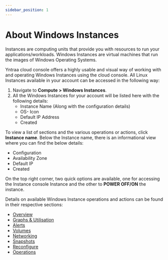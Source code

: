 ```yaml
---
sidebar_position: 1
---
```

# About Windows Instances

Instances are computing units that provide you with resources to run your applications/workloads. Windows Instances are virtual machines that run the images of Windows Operating Systems.

Yntraa cloud console offers a highly usable and visual way of working with and operating Windows Instances using the cloud console. All Linux Instances available in your account can be accessed in the following way:

1. Navigate to **Compute > Windows Instances**.
2. All the Windows Instances for your account will be listed here with the following details:
    - Instance Name (Along with the configuration details)
    - OS- Icon 
    - Default IP Address
    - Created

 To view a list of sections and the various operations or actions, click **Instance name**. Below the Instance name, there is an informational view where you can find the below details:
- Configuration
- Availability Zone
- Default IP
- Created 

On the top right corner, two quick options are available, one for accessing the Instance console Instance and the other to **POWER OFF/ON** the instance.

Details on available Windows Instance operations and actions can be found in their respective sections:
- [Overview](ViewingDetailsofWindowsInstances)
- [Graphs & Utilisation](ViewingGraphsandUtilisationofWindowsInstances)
- [Alerts](ConfiguringAlertsonWindowsInstances)
- [Volumes](VolumeManagementwithWindowsInstances)
- [Networking](NetworkingManagementonWindowsInstances)
- [Snapshots](WorkingwithWindowsInstanceSnapshots)
- [Reconfigure](ReconfiguringWindowsInstances)
- [Operations](WindowsInstanceOperations)




